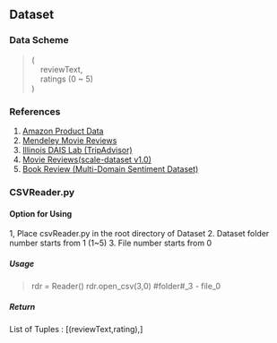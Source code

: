 ## Dataset

### Data Scheme

> (   
> &nbsp;&nbsp;&nbsp;&nbsp;reviewText,   
> &nbsp;&nbsp;&nbsp;&nbsp;ratings (0 ~ 5)   
> )


### References

1. [Amazon Product Data](https://nijianmo.github.io/amazon/index.html#samples)
2. [Mendeley Movie Reviews](https://data.mendeley.com/datasets/38j8b6s2mx/1)
3. [Illinois DAIS Lab (TripAdvisor)](http://sifaka.cs.uiuc.edu/~wang296/Data/index.html)
4. [Movie Reviews(scale-dataset v1.0)](http://www.cs.cornell.edu/people/pabo/movie-review-data/)
5. [Book Review (Multi-Domain Sentiment Dataset)](http://www.cs.jhu.edu/~mdredze/datasets/sentiment/index2.html)

### CSVReader.py
#### Option for Using
1, Place csvReader.py in the root directory of Dataset
2. Dataset folder number starts from 1 (1~5)
3. File number starts from 0

##### Usage
> rdr = Reader()
> rdr.open_csv(3,0) #folder#_3 - file_0

##### Return
List of Tuples : [(reviewText,rating),]
